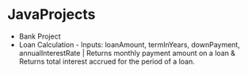 # JavaProjects
- Bank Project
- Loan Calculation - Inputs: loanAmount, termInYears, downPayment, annualInterestRate | Returns monthly payment amount on a loan & Returns total interest accrued for the period of a loan.
